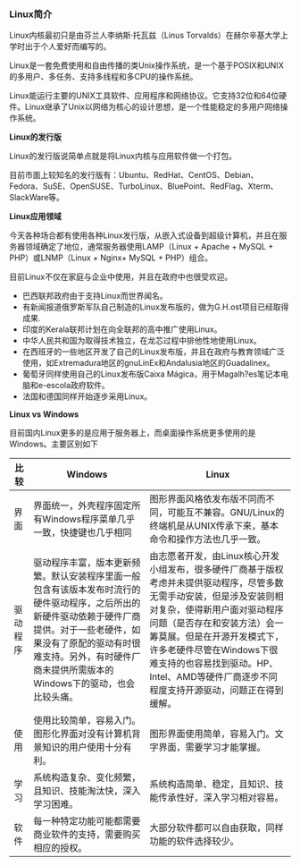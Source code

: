 ### Linux简介

Linux内核最初只是由芬兰人李纳斯·托瓦兹（Linus Torvalds）在赫尔辛基大学上学时出于个人爱好而编写的。

Linux是一套免费使用和自由传播的类Unix操作系统，是一个基于POSIX和UNIX的多用户、多任务、支持多线程和多CPU的操作系统。

Linux能运行主要的UNIX工具软件、应用程序和网络协议。它支持32位和64位硬件。Linux继承了Unix以网络为核心的设计思想，是一个性能稳定的多用户网络操作系统。

 

**Linux的发行版**

Linux的发行版说简单点就是将Linux内核与应用软件做一个打包。

目前市面上较知名的发行版有：Ubuntu、RedHat、CentOS、Debian、Fedora、SuSE、OpenSUSE、TurboLinux、BluePoint、RedFlag、Xterm、SlackWare等。

 

**Linux应用领域**

今天各种场合都有使用各种Linux发行版，从嵌入式设备到超级计算机，并且在服务器领域确定了地位，通常服务器使用LAMP（Linux + Apache + MySQL + PHP）或LNMP（Linux + Nginx+ MySQL + PHP）组合。

目前Linux不仅在家庭与企业中使用，并且在政府中也很受欢迎。

- 巴西联邦政府由于支持Linux而世界闻名。
- 有新闻报道俄罗斯军队自己制造的Linux发布版的，做为G.H.ost项目已经取得成果.
- 印度的Kerala联邦计划在向全联邦的高中推广使用Linux。
- 中华人民共和国为取得技术独立，在龙芯过程中排他性地使用Linux。
- 在西班牙的一些地区开发了自己的Linux发布版，并且在政府与教育领域广泛使用，如Extremadura地区的gnuLinEx和Andalusia地区的Guadalinex。
- 葡萄牙同样使用自己的Linux发布版Caixa      Mágica，用于Magalh?es笔记本电脑和e-escola政府软件。
- 法国和德国同样开始逐步采用Linux。

 

**Linux vs Windows**

目前国内Linux更多的是应用于服务器上，而桌面操作系统更多使用的是 Windows。主要区别如下

| 比较   | Windows                                  | Linux                                    |
| ---- | ---------------------------------------- | ---------------------------------------- |
| 界面   | 界面统一，外壳程序固定所有Windows程序菜单几乎一致，快捷键也几乎相同    | 图形界面风格依发布版不同而不同，可能互不兼容。GNU/Linux的终端机是从UNIX传承下来，基本命令和操作方法也几乎一致。 |
| 驱动程序 | 驱动程序丰富，版本更新频繁。默认安装程序里面一般包含有该版本发布时流行的硬件驱动程序，之后所出的新硬件驱动依赖于硬件厂商提供。对于一些老硬件，如果没有了原配的驱动有时很难支持。另外，有时硬件厂商未提供所需版本的Windows下的驱动，也会比较头痛。 | 由志愿者开发，由Linux核心开发小组发布，很多硬件厂商基于版权考虑并未提供驱动程序，尽管多数无需手动安装，但是涉及安装则相对复杂，使得新用户面对驱动程序问题（是否存在和安装方法）会一筹莫展。但是在开源开发模式下，许多老硬件尽管在Windows下很难支持的也容易找到驱动。HP、Intel、AMD等硬件厂商逐步不同程度支持开源驱动，问题正在得到缓解。 |
| 使用   | 使用比较简单，容易入门。图形化界面对没有计算机背景知识的用户使用十分有利。    | 图形界面使用简单，容易入门。文字界面，需要学习才能掌握。             |
| 学习   | 系统构造复杂、变化频繁，且知识、技能淘汰快，深入学习困难。            | 系统构造简单、稳定，且知识、技能传承性好，深入学习相对容易。           |
| 软件   | 每一种特定功能可能都需要商业软件的支持，需要购买相应的授权。           | 大部分软件都可以自由获取，同样功能的软件选择较少。                |
